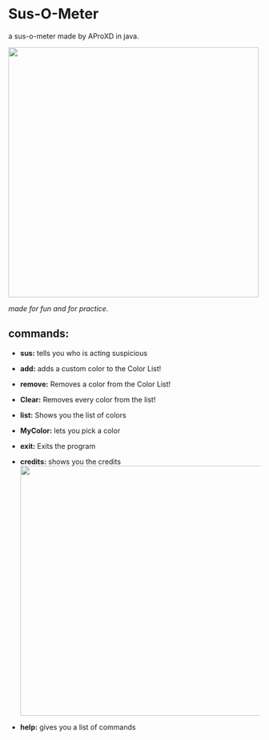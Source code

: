 # Sus-O-Meter
a sus-o-meter made by AProXD in java.

<img src = "images/susometer.png" width = "500"> 

_made for fun and for practice._

## commands:
- **sus:** tells you who is acting suspicious

- **add:** adds a custom color to the Color List!

- **remove:** Removes a color from the Color List!

- **Clear:** Removes every color from the list!

- **list:** Shows you the list of colors

- **MyColor:** lets you pick a color

- **exit:** Exits the program

- **credits:** shows you the credits  <img src = "images/sus detector.png" width = "500">

- **help:** gives you a list of commands
